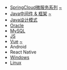 * [SpringCloud微服务系列][cloudHtml]  [~][cloudMd]
* [Java中间件 & 框架][javaHtml]       [~][javaMd]
* [Java设计模式][mode]           
* [Oracle][oracle]
* [MySQL][mysql]
* [JS][js]
* [Vue][vueHtml]                      [~][vueMd]
* Android
* React Native
* [Windows][win]
* [Linux][linux]

[cloudHtml]: https://fgq233.github.io/html/blog?key=cloud
[cloudMd]: https://fgq233.github.io/md/index/cloud
[javaHtml]: https://fgq233.github.io/html/blog?key=java
[javaMd]: https://fgq233.github.io/md/index/java
[js]: https://fgq233.github.io/md/index/js
[oracle]: https://fgq233.github.io/md/index/oracle
[mysql]: https://fgq233.github.io/md/index/mysql
[win]: https://fgq233.github.io/md/index/win
[linux]: https://fgq233.github.io/md/index/linux
[mode]: https://fgq233.github.io/md/index/mode
[vueHtml]: https://fgq233.github.io/html/blog?key=vue
[vueMd]: https://fgq233.github.io/md/index/vue
